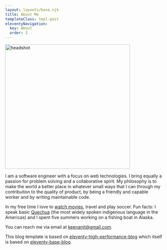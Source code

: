 ```yaml
---
layout: layouts/base.njk
title: About Me
templateClass: tmpl-post
eleventyNavigation:
  key: About
  order: 3
---
```


<img
  class="center avatar"
  src="../../img/2021/04/headshot5.jpg"
  alt="headshot"
  width="400px">
</img>

I am a software engineer with a focus on web technologies. I bring equally
a passion for problem solving and a collaborative spirit. My philosophy is
to make the world a better place in whatever small ways that I can through
my contribution to the quality of product, by being a friendly and capable
worker and by writing maintainable code.

In my free time I love to [watch movies](https://letterboxd.com/kevin33/), travel
and play soccer. Fun facts: I speak basic [Quechua](https://en.wikipedia.org/wiki/Quechuan_languages) (the most widely spoken indigenous language in the
Americas) and I spent five summers working on a fishing boat in Alaska.

You can reach me via email at
<a href="mailto:keenanjt@gmail.com">keenanjt@gmail.com</a>.

This blog template is based on [eleventy-high-performance-blog](https://www.industrialempathy.com/posts/eleventy-high-performance-blog/) which itself is based on [eleventy-base-blog](https://github.com/11ty/eleventy-base-blog).
